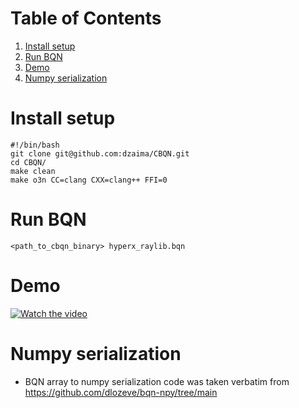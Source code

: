 
# Table of Contents

1.  [Install setup](#org34f7a5d)
2.  [Run BQN](#orgb5c2808)
3.  [Demo](#orgbe66c10)
4.  [Numpy serialization](#org51ed815)


<a id="org34f7a5d"></a>

# Install setup

    #!/bin/bash
    git clone git@github.com:dzaima/CBQN.git
    cd CBQN/
    make clean
    make o3n CC=clang CXX=clang++ FFI=0


<a id="orgb5c2808"></a>

# Run BQN

    <path_to_cbqn_binary> hyperx_raylib.bqn


<a id="orgbe66c10"></a>

# Demo

[![Watch the video](https://raw.githubusercontent.com/ArulselvanMadhavan/cclviz/main/media/all_reduce_thumbnail.png)](https://raw.githubusercontent.com/ArulselvanMadhavan/cclviz/main/media/all_reduce_viz_4x5.mov)

<a id="org51ed815"></a>

# Numpy serialization

-   BQN array to numpy serialization code was taken verbatim from <https://github.com/dlozeve/bqn-npy/tree/main>

